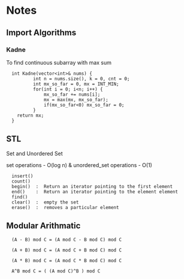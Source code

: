 # Notes

## Import Algorithms

### Kadne 
   To find continuous subarray with max sum
      
      int Kadne(vector<int>& nums) {
              int n = nums.size(), k = 0, cnt = 0; 
              int mx_so_far = 0, mx = INT_MIN;
              for(int i = 0; i<n; i++) {
                  mx_so_far += nums[i];
                  mx = max(mx, mx_so_far);
                  if(mx_so_far<0) mx_so_far = 0;
              }
        return mx;  
      }
      
## STL

   Set and Unordered Set
   
   set operations - O(log n)  &  unordered_set operations - O(1) 
   
      insert()
      count()
      begin()  :  Return an iterator pointing to the first element
      end()    :  Return an iterator pointing to the element element
      find()
      clear()  :  empty the set
      erase()  :  removes a particular element
   
## Modular Arithmatic 

      (A - B) mod C = (A mod C - B mod C) mod C

      (A + B) mod C = (A mod C + B mod C) mod C

      (A * B) mod C = (A mod C * B mod C) mod C

      A^B mod C = ( (A mod C)^B ) mod C

   
